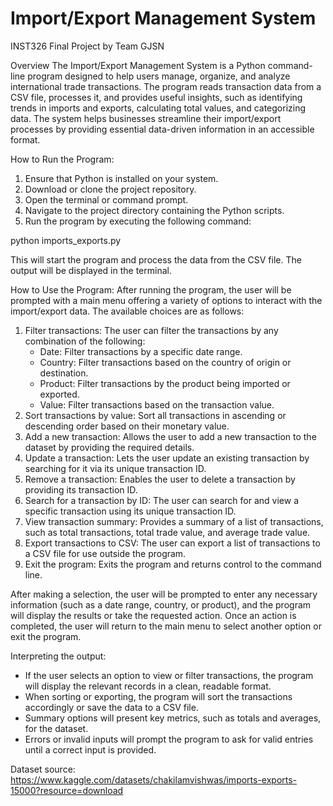 # Import/Export Management System
INST326 Final Project by Team GJSN

Overview
The Import/Export Management System is a Python command-line program designed to help users manage, organize, and analyze international trade transactions. The program reads transaction data from a CSV file, processes it, and provides useful insights, such as identifying trends in imports and exports, calculating total values, and categorizing data. The system helps businesses streamline their import/export processes by providing essential data-driven information in an accessible format.

How to Run the Program:
1. Ensure that Python is installed on your system.
2. Download or clone the project repository.
3. Open the terminal or command prompt.
4. Navigate to the project directory containing the Python scripts.
5. Run the program by executing the following command:

python imports_exports.py

This will start the program and process the data from the CSV file. The output will be displayed in the terminal.


How to Use the Program:
After running the program, the user will be prompted with a main menu offering a variety of options to interact with the import/export data. The available choices are as follows:

1. Filter transactions: The user can filter the transactions by any combination of the following:
    - Date: Filter transactions by a specific date range.
    - Country: Filter transactions based on the country of origin or destination.
    - Product: Filter transactions by the product being imported or exported.
    - Value: Filter transactions based on the transaction value.
2. Sort transactions by value: Sort all transactions in ascending or descending order based on their monetary value.
3. Add a new transaction: Allows the user to add a new transaction to the dataset by providing the required details.
4. Update a transaction: Lets the user update an existing transaction by searching for it via its unique transaction ID.
5. Remove a transaction: Enables the user to delete a transaction by providing its transaction ID.
6. Search for a transaction by ID: The user can search for and view a specific transaction using its unique transaction ID.
7. View transaction summary: Provides a summary of a list of transactions, such as total transactions, total trade value, and average trade value.
8. Export transactions to CSV: The user can export a list of transactions to a CSV file for use outside the program.
9. Exit the program: Exits the program and returns control to the command line.

After making a selection, the user will be prompted to enter any necessary information (such as a date range, country, or product), and the program will display the results or take the requested action. Once an action is completed, the user will return to the main menu to select another option or exit the program.

Interpreting the output:
- If the user selects an option to view or filter transactions, the program will display the relevant records in a clean, readable format.
- When sorting or exporting, the program will sort the transactions accordingly or save the data to a CSV file.
- Summary options will present key metrics, such as totals and averages, for the dataset.
- Errors or invalid inputs will prompt the program to ask for valid entries until a correct input is provided.

Dataset source:
https://www.kaggle.com/datasets/chakilamvishwas/imports-exports-15000?resource=download